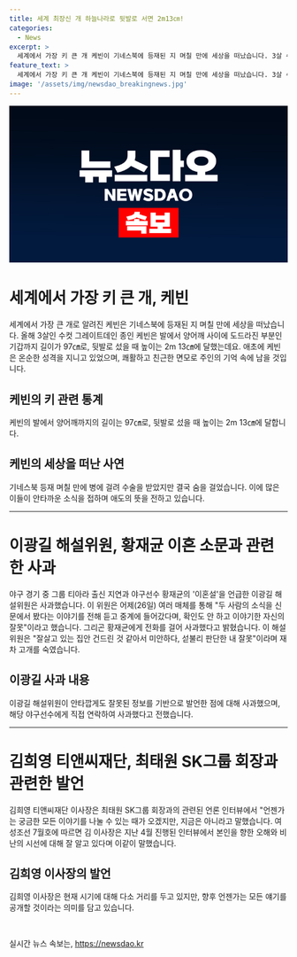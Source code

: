 ```yaml
---
title: 세계 최장신 개 하늘나라로 뒷발로 서면 2m13㎝!
categories:
  - News
excerpt: >
  세계에서 가장 키 큰 개 케빈이 기네스북에 등재된 지 며칠 만에 세상을 떠났습니다. 3살 수컷 그레이트데인 종인 케빈은 발에서 양어깨 사이에 도드라진 부분인 기갑까지 길이가 97㎝, 뒷발로 섰을 때 높이는 2m 13㎝에 달하며, 세계 최장신 개로 등재된 이후 숨을 걸었습니다. 미국 아이오와주에 거주하는 주인은 케빈의 온순하고 쾌활한 성격을 회상하며 안타까움을 표했습니다. 이광길 해설위원은 야구 중계에서 황재균 이혼설을 언급한 후 사과했고, 최태원 SK그룹 회장의 동거인 김희영 티앤씨재단 이사장은 언론 인터뷰에서 언젠가는 모든 얘기를 나눌 것을 말했습니다.
feature_text: >
  세계에서 가장 키 큰 개 케빈이 기네스북에 등재된 지 며칠 만에 세상을 떠났습니다. 3살 수컷 그레이트데인 종인 케빈은 발에서 양어깨 사이에 도드라진 부분인 기갑까지 길이가 97㎝, 뒷발로 섰을 때 높이는 2m 13㎝에 달하며, 세계 최장신 개로 등재된 이후 숨을 걸었습니다. 미국 아이오와주에 거주하는 주인은 케빈의 온순하고 쾌활한 성격을 회상하며 안타까움을 표했습니다. 이광길 해설위원은 야구 중계에서 황재균 이혼설을 언급한 후 사과했고, 최태원 SK그룹 회장의 동거인 김희영 티앤씨재단 이사장은 언론 인터뷰에서 언젠가는 모든 얘기를 나눌 것을 말했습니다.
image: '/assets/img/newsdao_breakingnews.jpg'
---
```


<p><img src="/assets/img/newsdao_breakingnews.jpg" alt="pcversion 속보" /></p>

<h1>세계에서 가장 키 큰 개, 케빈</h1>

<p data-ke-size="size16">세계에서 가장 큰 개로 알려진 케빈은 기네스북에 등재된 지 며칠 만에 세상을 떠났습니다. 올해 3살인 수컷 그레이트데인 종인 케빈은 발에서 양어깨 사이에 도드라진 부분인 기갑까지 길이가 97㎝로, 뒷발로 섰을 때 높이는 2m 13㎝에 달했는데요. 애초에 케빈은 온순한 성격을 지니고 있었으며, 쾌활하고 친근한 면모로 주인의 기억 속에 남을 것입니다.</p>

<h2>케빈의 키 관련 통계</h2>

<p data-ke-size="size16">케빈의 발에서 양어깨까지의 길이는 97㎝로, 뒷발로 섰을 때 높이는 2m 13㎝에 달합니다.</p>

<h2>케빈의 세상을 떠난 사연</h2>

<p data-ke-size="size16">기네스북 등재 며칠 만에 병에 걸려 수술을 받았지만 결국 숨을 걸었습니다. 이에 많은 이들이 안타까운 소식을 접하며 애도의 뜻을 전하고 있습니다.</p>

<hr>

<h1>이광길 해설위원, 황재균 이혼 소문과 관련한 사과</h1>

<p data-ke-size="size16">야구 경기 중 그룹 티아라 출신 지연과 야구선수 황재균의 '이혼설'을 언급한 이광길 해설위원은 사과했습니다. 이 위원은 어제(26일) 여러 매체를 통해 "두 사람의 소식을 신문에서 봤다는 이야기를 전해 듣고 중계에 들어갔다며, 확인도 안 하고 이야기한 자신의 잘못"이라고 했습니다. 그리곤 황재균에게 전화를 걸어 사과했다고 밝혔습니다. 이 해설위원은 "잘살고 있는 집안 건드린 것 같아서 미안하다, 섣불리 판단한 내 잘못"이라며 재차 고개를 숙였습니다.</p>

<h2>이광길 사과 내용</h2>

<p data-ke-size="size16">이광길 해설위원이 안타깝게도 잘못된 정보를 기반으로 발언한 점에 대해 사과했으며, 해당 야구선수에게 직접 연락하여 사과했다고 전했습니다.</p>

<hr>

<h1>김희영 티앤씨재단, 최태원 SK그룹 회장과 관련한 발언</h1>

<p data-ke-size="size16">김희영 티앤씨재단 이사장은 최태원 SK그룹 회장과의 관련된 언론 인터뷰에서 "언젠가는 궁금한 모든 이야기를 나눌 수 있는 때가 오겠지만, 지금은 아니라고 말했습니다. 여성조선 7월호에 따르면 김 이사장은 지난 4월 진행된 인터뷰에서 본인을 향한 오해와 비난의 시선에 대해 잘 알고 있다며 이같이 말했습니다.</p>

<h2>김희영 이사장의 발언</h2>

<p data-ke-size="size16">김희영 이사장은 현재 시기에 대해 다소 거리를 두고 있지만, 향후 언젠가는 모든 얘기를 공개할 것이라는 의미를 담고 있습니다.</p>

<p data-ke-size="size16">&nbsp;</p>
실시간 뉴스 속보는, <a href="https://newsdao.kr" rel="dofollow">https://newsdao.kr</a>


